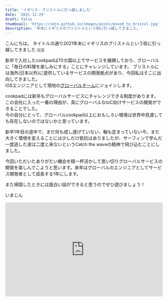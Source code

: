```yaml
---
title: 'イギリス・ブリストルに引っ越しました'
date: '2021-12-29'
draft: false
thumbnail: 'https://imjn.github.io/images/posts/moved_to_bristol.jpg'
description: '年末にイギリスのブリストルという街に引っ越してきました。'
---
```


こんにちは。
タイトルの通り2021年末にイギリスのブリストルという街に引っ越してきました 🇬🇧

新卒で入社したcookpadは70カ国以上でサービスを展開しており、グローバルに「毎日の料理を楽しみにする」ことにチャレンジしています。
ブリストルには海外(日本以外)に提供しているサービスの開発拠点があり、今回私はそこに出向してきました。  
iOSエンジニアとして現地の[グローバルチーム](https://www.cookpadteam.com/)にジョインします。

cookpadには新卒もグローバルサービスにチャレンジできる制度があります。  
この会社に入った一番の理由が、真にグローバルなtoC向けサービスの開発ができることでした。  
今の自分にとって、グローバルcookpad以上におもしろい環境は世界中見渡しても存在しないのではないかと思っています。

新卒1年目の途中で、まだ何も成し遂げていない、軸も定まっていない今、また大きく環境を変えることには少しだけ抵抗はありましたが、サーフィンで学んだ一度逃した波は二度と来ないというCatch the waveの精神で飛び込むことにしました。

今回いただいたありがたい機会を精一杯活かして思い切りグローバルサービスの開発を楽しんでこようと思います。来年はグローバルのエンジニアとしてサービス開発者として成長する1年にします。

また帰国したときには面白い話ができると思うのでぜひ遊びましょう！  

いまじん

<iframe src="https://www.google.com/maps/embed?pb=!1m18!1m12!1m3!1d79534.02653549526!2d-2.660756756590073!3d51.468468089029074!2m3!1f0!2f0!3f0!3m2!1i1024!2i768!4f13.1!3m3!1m2!1s0x4871836681b3d861%3A0x8ee4b22e4b9ad71f!2z44Kk44Ku44Oq44K5IOODluODquOCueODiOODqw!5e0!3m2!1sja!2sjp!4v1637396938845!5m2!1sja!2sjp" width="100%" height="300" style="border:0;" allowfullscreen="" loading="lazy"></iframe>